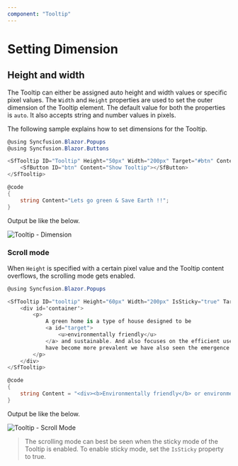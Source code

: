 ```yaml
---
component: "Tooltip"
---
```


# Setting Dimension

## Height and width

The Tooltip can either be assigned auto height and width values or specific pixel values. The `Width` and `Height` properties are used to
 set the outer dimension of the Tooltip element. The default value for both the properties is `auto`.
  It also accepts string and number values in pixels.

The following sample explains how to set dimensions for the Tooltip.

```csharp
@using Syncfusion.Blazor.Popups
@using Syncfusion.Blazor.Buttons

<SfTooltip ID="Tooltip" Height="50px" Width="200px" Target="#btn" Content="@Content">
    <SfButton ID="btn" Content="Show Tooltip"></SfButton>
</SfTooltip>

@code
{
    string Content="Lets go green & Save Earth !!";
}
```

Output be like the below.

![Tooltip - Dimension](images/dimension.gif)

### Scroll mode

When `Height` is specified with a certain pixel value and the Tooltip content overflows, the scrolling mode gets enabled.

```csharp
@using Syncfusion.Blazor.Popups

<SfTooltip ID="tooltip" Height="60px" Width="200px" IsSticky="true" Target="#target" Content="@Content">
    <div id='container'>
        <p>
            A green home is a type of house designed to be
            <a id="target">
                <u>environmentally friendly</u>
            </a> and sustainable. And also focuses on the efficient use of "energy, water, and building materials." As green homes
            have become more prevalent we have also seen the emergence of green affordable housing.
        </p>
    </div>
</SfTooltip>

@code
{
    string Content = "<div><b>Environmentally friendly</b> or environment-friendly, (also referred to as eco-friendly, nature-friendly, and green) are marketing and sustainability terms referring to goods and services, laws, guidelines and policies that inflict reduced, minimal, or no harm upon ecosystems or the environment.</div>";
}
```

Output be like the below.

![Tooltip - Scroll Mode](images/scroll.gif)

> The scrolling mode can best be seen when the sticky mode of the Tooltip is enabled. To enable sticky mode, set the `IsSticky` property to true.
